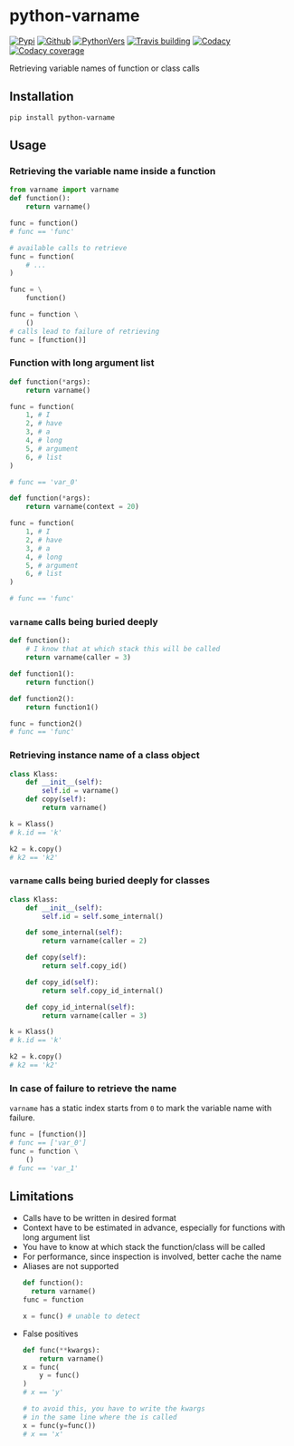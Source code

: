 # python-varname

[![Pypi][3]][4] [![Github][5]][6] [![PythonVers][8]][4] [![Travis building][10]][11] [![Codacy][12]][13] [![Codacy coverage][14]][13]

Retrieving variable names of function or class calls

## Installation
```shell
pip install python-varname
```

## Usage

### Retrieving the variable name inside a function

```python
from varname import varname
def function():
    return varname()

func = function()
# func == 'func'

# available calls to retrieve
func = function(
    # ...
)

func = \
    function()

func = function \
    ()
# calls lead to failure of retrieving
func = [function()]
```

### Function with long argument list

```python
def function(*args):
    return varname()

func = function(
    1, # I
    2, # have
    3, # a
    4, # long
    5, # argument
    6, # list
)

# func == 'var_0'

def function(*args):
    return varname(context = 20)

func = function(
    1, # I
    2, # have
    3, # a
    4, # long
    5, # argument
    6, # list
)

# func == 'func'
```

### `varname` calls being buried deeply
```python
def function():
    # I know that at which stack this will be called
    return varname(caller = 3)

def function1():
    return function()

def function2():
    return function1()

func = function2()
# func == 'func'
```

### Retrieving instance name of a class object
```python
class Klass:
    def __init__(self):
        self.id = varname()
    def copy(self):
        return varname()

k = Klass()
# k.id == 'k'

k2 = k.copy()
# k2 == 'k2'
```

### `varname` calls being buried deeply for classes
```python
class Klass:
    def __init__(self):
        self.id = self.some_internal()

    def some_internal(self):
        return varname(caller = 2)

    def copy(self):
        return self.copy_id()

    def copy_id(self):
        return self.copy_id_internal()

    def copy_id_internal(self):
        return varname(caller = 3)

k = Klass()
# k.id == 'k'

k2 = k.copy()
# k2 == 'k2'
```

### In case of failure to retrieve the name

`varname` has a static index starts from `0` to mark the variable name with failure.
```python
func = [function()]
# func == ['var_0']
func = function \
    ()
# func == 'var_1'
```

## Limitations
- Calls have to be written in desired format
- Context have to be estimated in advance, especially for functions with long argument list
- You have to know at which stack the function/class will be called
- For performance, since inspection is involved, better cache the name
- Aliases are not supported
  ```python
  def function():
    return varname()
  func = function

  x = func() # unable to detect
  ```
- False positives
  ```python
  def func(**kwargs):
      return varname()
  x = func(
      y = func()
  )
  # x == 'y'

  # to avoid this, you have to write the kwargs
  # in the same line where the is called
  x = func(y=func())
  # x == 'x'
  ```

[1]: https://github.com/pwwang/python-varname
[3]: https://img.shields.io/pypi/v/python-varname?style=flat-square
[4]: https://pypi.org/project/python-varname/
[5]: https://img.shields.io/github/tag/pwwang/python-varname?style=flat-square
[6]: https://github.com/pwwang/python-varname
[8]: https://img.shields.io/pypi/pyversions/python-varname?style=flat-square
[10]: https://img.shields.io/travis/pwwang/python-varname?style=flat-square
[11]: https://travis-ci.org/pwwang/python-varname
[12]: https://img.shields.io/codacy/grade/ed851ff47b194e3e9389b2a44d6f21da?style=flat-square
[13]: https://app.codacy.com/manual/pwwang/python-varname/dashboard
[14]: https://img.shields.io/codacy/coverage/ed851ff47b194e3e9389b2a44d6f21da?style=flat-square
